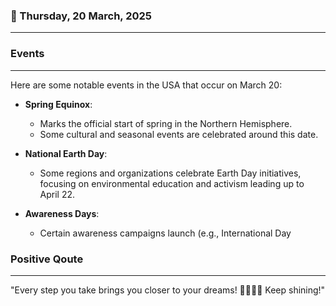 ### 📅 Thursday, 20 March, 2025
------
### Events
------
Here are some notable events in the USA that occur on March 20:

- **Spring Equinox**: 
  - Marks the official start of spring in the Northern Hemisphere.  
  - Some cultural and seasonal events are celebrated around this date.

- **National Earth Day**:
  - Some regions and organizations celebrate Earth Day initiatives, focusing on environmental education and activism leading up to April 22.

- **Awareness Days**:
  - Certain awareness campaigns launch (e.g., International Day
### Positive Qoute
------
"Every step you take brings you closer to your dreams! 🌟🚶‍♂️💫 Keep shining!"
